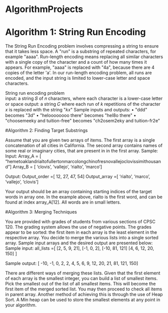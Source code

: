 # AlgorithmProjects


# Algorithm 1:  String Run Encoding 

The String Run Encoding problem involves compressing a string to ensure that it takes less 
space. A "run" is a substring of repeated characters, for example "aaaa". Run-length encoding 
means replacing all similar characters with a single copy of the character and a count of how 
many times it appears. For example, "aaaa" is replaced with "4a", because there are 4 copies 
of the letter 'a'. In our run-length encoding problem, all runs are encoded, and the input 
string is limited to lower-case letter and space characters. 
 
String run encoding problem  
input: a string 𝑆 of 𝑛 characters, where each character is a lower-case letter or space 
output: a string 𝐶 where each run of 𝑘 repetitions of the character 𝑥 is replaced with the 
string "𝑘𝑥" 
Sample inputs and outputs: 
• "ddd" becomes "3d" 
• "heloooooooo there" becomes "hel8o there" 
• "choosemeeky and tuition-free" becomes "ch2osem2eky and tuition-fr2e" 


#Algorithm 2:  Finding Target Substrings 

Assume that you are given two arrays of items. The first array is a single concatenation of all 
cities in California. The second array contains names of some real or imaginary cities, that 
are present in in the first array. 
Sample: 
Input: Array_A = [ “hemetoaklandrialtofullertonmarcolongchinofresnovallejoclovissimithousand”] 
  Array_B = [ ‘clovis’, ‘vallejo’, ‘rialto’, ‘marco’] 
 
Output:  Output_order =[ 12, 27, 47, 54] 
       Output_array =[ ‘rialto’, ‘marco’, ‘vallejo’, ‘clovis’] 
 
 
Your output should be an array containing starting indices of the target words in array one. 
In the example above, rialto is the first word, and can be found at index array_A[12]. All 
words are in small letters.  


#Algorithm 3:  Merging Techniques  

You are provided with grades of students from various sections of CPSC 120. The grading 
system allows the use of negative points.  The grades appear to be sorted: the first item in 
each array is the least element in the respective array. You decide to merge the various lists 
into a single sorted array.  Sample input arrays and the desired output are presented below: 
Sample input: 
all_lists  =[ [2, 5, 9, 21], 
         [-1, 0, 2], 
         [-10, 81, 121] 
         [4, 6, 12, 20, 150] ] 
 
Sample output: 
[ -10, -1, 0, 2, 2, 4, 5, 6, 9, 12, 20, 21, 81, 121, 150] 
 
There are different ways of merging these lists. Given that the first element of each array is 
the smallest integer, you can build a list of smallest items. Pick the smallest out of the list of 
all smallest items. This will become the first item of the merged sorted list. You may then 
proceed to check all items in parent array. Another method of achieving this is through the 
use of Heap Sort. A Min heap can be used to store the smallest elements at any point in your 
algorithm. 



